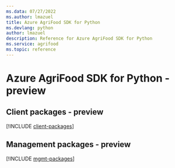 ```yaml
---
ms.data: 07/27/2022
ms.author: lmazuel
title: Azure AgriFood SDK for Python
ms.devlang: python
author: lmazuel
description: Reference for Azure AgriFood SDK for Python
ms.service: agrifood
ms.topic: reference
---
```

# Azure AgriFood SDK for Python - preview

## Client packages - preview
[!INCLUDE [client-packages](agrifood-client-index.md)]
## Management packages - preview
[!INCLUDE [mgmt-packages](agrifood-mgmt-index.md)]